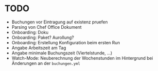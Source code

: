 TODO
====

* Buchungen vor Eintragung auf existenz pruefen
* Parsing von Chef Office Dokument
* Onboarding: Doku
* Onboarding: Paket? Aurollung?
* Onboarding: Erstellung Konfiguration beim ersten Run
* Angabe Arbeitszeit am Tag
* Angabe minimale Buchungszeit (Viertelstunde, …)
* Watch-Mode: Neuberechnung der Wochenstunden im Hintergrund bei Änderungen
  an der `buchungen.yml`